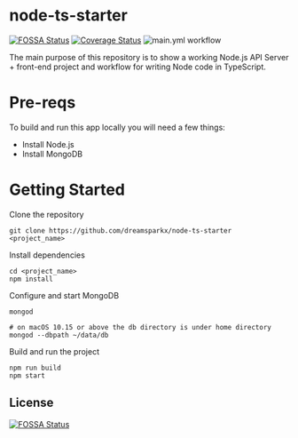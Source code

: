 # node-ts-starter

[![FOSSA Status](https://app.fossa.com/api/projects/git%2Bgithub.com%2Fdreamsparkx%2Fnode-ts-starter.svg?type=shield)](https://app.fossa.com/projects/git%2Bgithub.com%2Fdreamsparkx%2Fnode-ts-starter?ref=badge_shield)
[![Coverage Status](https://coveralls.io/repos/github/dreamsparkx/node-ts-starter/badge.svg?branch=master)](https://coveralls.io/github/dreamsparkx/node-ts-starter?branch=master)
![main.yml workflow](https://github.com/dreamsparkx/node-ts-starter/actions/workflows/main.yml/badge.svg)

The main purpose of this repository is to show a working Node.js API Server + front-end project and workflow for writing Node code in TypeScript.

# Pre-reqs

To build and run this app locally you will need a few things:

- Install Node.js
- Install MongoDB

# Getting Started

Clone the repository

```
git clone https://github.com/dreamsparkx/node-ts-starter <project_name>
```

Install dependencies

```
cd <project_name>
npm install
```

Configure and start MongoDB

```
mongod

# on macOS 10.15 or above the db directory is under home directory
mongod --dbpath ~/data/db
```

Build and run the project

```
npm run build
npm start
```

## License

[![FOSSA Status](https://app.fossa.com/api/projects/git%2Bgithub.com%2Fdreamsparkx%2Fnode-ts-starter.svg?type=large)](https://app.fossa.com/projects/git%2Bgithub.com%2Fdreamsparkx%2Fnode-ts-starter?ref=badge_large)
